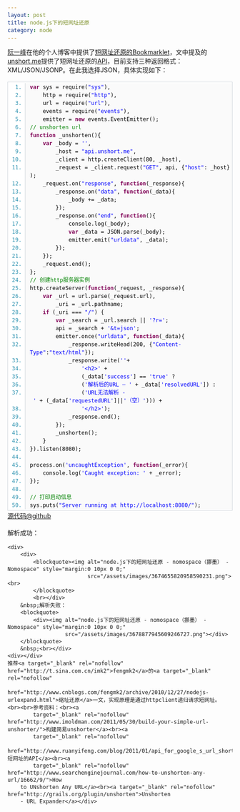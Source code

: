```yaml
---
layout: post
title: node.js下的短网址还原
category: node
---
```

<div class="bct fc05 fc11 nbw-blog ztag js-fs2"><a target="_blank" rel="nofollow" href="http://twitter.com/#%21/ruanyf">阮一峰</a>在他的个人博客中提供了<a
        target="_blank" rel="nofollow"
        href="http://www.ruanyifeng.com/blog/2011/05/bookmarklet_of_unshortening_url.html">短网址还原的Bookmarklet</a>，文中提及的<a
        target="_blank" rel="nofollow" href="http://unshort.me/">unshort.me</a>提供了短网址还原的<a target="_blank"
                                                                                           rel="nofollow"
                                                                                           href="http://unshort.me/api.html">API</a>，目前支持三种返回格式：XML/JSON/JSONP。在此我选择JSON，具体实现如下：<br><br><span
        style="border-collapse: separate; color: rgb(0, 0, 0); font-family: 'Times New Roman'; font-style: normal; font-variant: normal; font-weight: normal; letter-spacing: normal; line-height: normal; orphans: 2; text-align: -webkit-auto; text-indent: 0px; text-transform: none; white-space: normal; widows: 2; word-spacing: 0px; -webkit-border-horizontal-spacing: 0px; -webkit-border-vertical-spacing: 0px; -webkit-text-decorations-in-effect: none; -webkit-text-size-adjust: auto; -webkit-text-stroke-width: 0px; font-size: medium;"><span
        style="font-family: Monaco, 'DejaVu Sans Mono', 'Bitstream Vera Sans Mono', Consolas, 'Courier New', monospace; font-size: 12px; line-height: 18px; text-align: left;"><ol
        start="1"
        style="font-size: 1em; line-height: 1.4em; margin-top: 0px; margin-right: 0px; margin-bottom: 1px; margin-left: 0px; padding-top: 2px; padding-right: 0px; padding-bottom: 2px; padding-left: 0px; border-top-width: 1px; border-right-width: 1px; border-bottom-width: 1px; border-left-width: 1px; border-top-style: solid; border-right-style: solid; border-bottom-style: solid; border-left-style: solid; border-top-color: rgb(209, 215, 220); border-right-color: rgb(209, 215, 220); border-bottom-color: rgb(209, 215, 220); border-left-color: rgb(209, 215, 220); list-style-type: decimal; list-style-position: initial; list-style-image: initial; background-color: rgb(255, 255, 255); color: rgb(43, 145, 175);">
    <li style="font-size: 1em; margin-top: 0px; margin-right: 0px; margin-bottom: 0px; margin-left: 38px; padding-top: 0px; padding-right: 0px; padding-bottom: 0px; padding-left: 10px; border-left-width: 1px; border-left-style: solid; border-left-color: rgb(209, 215, 220); background-color: rgb(250, 250, 250); line-height: 18px;">
        <span style="color: black;"><span style="color: rgb(127, 0, 85); font-weight: bold;">var</span><span
                style="color: black;">&nbsp;sys&nbsp;=&nbsp;require(</span><span style="color: blue;">"sys"</span><span
                style="color: black;">),&nbsp;&nbsp;</span></span></li>
    <li style="font-size: 1em; margin-top: 0px; margin-right: 0px; margin-bottom: 0px; margin-left: 38px; padding-top: 0px; padding-right: 0px; padding-bottom: 0px; padding-left: 10px; border-left-width: 1px; border-left-style: solid; border-left-color: rgb(209, 215, 220); background-color: rgb(250, 250, 250); line-height: 18px;">
        <span style="color: black;">&nbsp;&nbsp;&nbsp;&nbsp;http&nbsp;=&nbsp;require(<span
                style="color: blue;">"http"</span><span style="color: black;">),&nbsp;&nbsp;</span></span></li>
    <li style="font-size: 1em; margin-top: 0px; margin-right: 0px; margin-bottom: 0px; margin-left: 38px; padding-top: 0px; padding-right: 0px; padding-bottom: 0px; padding-left: 10px; border-left-width: 1px; border-left-style: solid; border-left-color: rgb(209, 215, 220); background-color: rgb(250, 250, 250); line-height: 18px;">
        <span style="color: black;">&nbsp;&nbsp;&nbsp;&nbsp;url&nbsp;=&nbsp;require(<span
                style="color: blue;">"url"</span><span style="color: black;">),&nbsp;&nbsp;</span></span></li>
    <li style="font-size: 1em; margin-top: 0px; margin-right: 0px; margin-bottom: 0px; margin-left: 38px; padding-top: 0px; padding-right: 0px; padding-bottom: 0px; padding-left: 10px; border-left-width: 1px; border-left-style: solid; border-left-color: rgb(209, 215, 220); background-color: rgb(250, 250, 250); line-height: 18px;">
        <span style="color: black;">&nbsp;&nbsp;&nbsp;&nbsp;events&nbsp;=&nbsp;require(<span style="color: blue;">"events"</span><span
                style="color: black;">),&nbsp;&nbsp;</span></span></li>
    <li style="font-size: 1em; margin-top: 0px; margin-right: 0px; margin-bottom: 0px; margin-left: 38px; padding-top: 0px; padding-right: 0px; padding-bottom: 0px; padding-left: 10px; border-left-width: 1px; border-left-style: solid; border-left-color: rgb(209, 215, 220); background-color: rgb(250, 250, 250); line-height: 18px;">
        <span style="color: black;">&nbsp;&nbsp;&nbsp;&nbsp;emitter&nbsp;=&nbsp;<span
                style="color: rgb(127, 0, 85); font-weight: bold;">new</span><span style="color: black;">&nbsp;events.EventEmitter();&nbsp;&nbsp;</span></span>
    </li>
    <li style="font-size: 1em; margin-top: 0px; margin-right: 0px; margin-bottom: 0px; margin-left: 38px; padding-top: 0px; padding-right: 0px; padding-bottom: 0px; padding-left: 10px; border-left-width: 1px; border-left-style: solid; border-left-color: rgb(209, 215, 220); background-color: rgb(250, 250, 250); line-height: 18px;">
        <span style="color: black;"><span style="color: rgb(0, 130, 0);">//&nbsp;unshorten&nbsp;url</span><span
                style="color: black;">&nbsp;&nbsp;</span></span></li>
    <li style="font-size: 1em; margin-top: 0px; margin-right: 0px; margin-bottom: 0px; margin-left: 38px; padding-top: 0px; padding-right: 0px; padding-bottom: 0px; padding-left: 10px; border-left-width: 1px; border-left-style: solid; border-left-color: rgb(209, 215, 220); background-color: rgb(250, 250, 250); line-height: 18px;">
        <span style="color: black;"><span style="color: rgb(127, 0, 85); font-weight: bold;">function</span><span
                style="color: black;">&nbsp;_unshorten(){&nbsp;&nbsp;</span></span></li>
    <li style="font-size: 1em; margin-top: 0px; margin-right: 0px; margin-bottom: 0px; margin-left: 38px; padding-top: 0px; padding-right: 0px; padding-bottom: 0px; padding-left: 10px; border-left-width: 1px; border-left-style: solid; border-left-color: rgb(209, 215, 220); background-color: rgb(250, 250, 250); line-height: 18px;">
        <span style="color: black;">&nbsp;&nbsp;&nbsp;&nbsp;<span
                style="color: rgb(127, 0, 85); font-weight: bold;">var</span><span style="color: black;">&nbsp;_body&nbsp;=&nbsp;</span><span
                style="color: blue;">''</span><span style="color: black;">,&nbsp;&nbsp;</span></span></li>
    <li style="font-size: 1em; margin-top: 0px; margin-right: 0px; margin-bottom: 0px; margin-left: 38px; padding-top: 0px; padding-right: 0px; padding-bottom: 0px; padding-left: 10px; border-left-width: 1px; border-left-style: solid; border-left-color: rgb(209, 215, 220); background-color: rgb(250, 250, 250); line-height: 18px;">
        <span style="color: black;">&nbsp;&nbsp;&nbsp;&nbsp;&nbsp;&nbsp;&nbsp;&nbsp;_host&nbsp;=&nbsp;<span
                style="color: blue;">"api.unshort.me"</span><span style="color: black;">,&nbsp;&nbsp;</span></span></li>
    <li style="font-size: 1em; margin-top: 0px; margin-right: 0px; margin-bottom: 0px; margin-left: 38px; padding-top: 0px; padding-right: 0px; padding-bottom: 0px; padding-left: 10px; border-left-width: 1px; border-left-style: solid; border-left-color: rgb(209, 215, 220); background-color: rgb(250, 250, 250); line-height: 18px;">
        <span style="color: black;">&nbsp;&nbsp;&nbsp;&nbsp;&nbsp;&nbsp;&nbsp;&nbsp;_client&nbsp;=&nbsp;http.createClient(80,&nbsp;_host),&nbsp;&nbsp;</span>
    </li>
    <li style="font-size: 1em; margin-top: 0px; margin-right: 0px; margin-bottom: 0px; margin-left: 38px; padding-top: 0px; padding-right: 0px; padding-bottom: 0px; padding-left: 10px; border-left-width: 1px; border-left-style: solid; border-left-color: rgb(209, 215, 220); background-color: rgb(250, 250, 250); line-height: 18px;">
        <span style="color: black;">&nbsp;&nbsp;&nbsp;&nbsp;&nbsp;&nbsp;&nbsp;&nbsp;_request&nbsp;=&nbsp;_client.request(<span
                style="color: blue;">"GET"</span><span style="color: black;">,&nbsp;api,&nbsp;{</span><span
                style="color: blue;">"host"</span><span style="color: black;">:&nbsp;_host});&nbsp;&nbsp;</span></span>
    </li>
    <li style="font-size: 1em; margin-top: 0px; margin-right: 0px; margin-bottom: 0px; margin-left: 38px; padding-top: 0px; padding-right: 0px; padding-bottom: 0px; padding-left: 10px; border-left-width: 1px; border-left-style: solid; border-left-color: rgb(209, 215, 220); background-color: rgb(250, 250, 250); line-height: 18px;">
        <span style="color: black;">&nbsp;&nbsp;&nbsp;&nbsp;_request.on(<span
                style="color: blue;">"response"</span><span style="color: black;">,&nbsp;</span><span
                style="color: rgb(127, 0, 85); font-weight: bold;">function</span><span style="color: black;">(_response){&nbsp;&nbsp;</span></span>
    </li>
    <li style="font-size: 1em; margin-top: 0px; margin-right: 0px; margin-bottom: 0px; margin-left: 38px; padding-top: 0px; padding-right: 0px; padding-bottom: 0px; padding-left: 10px; border-left-width: 1px; border-left-style: solid; border-left-color: rgb(209, 215, 220); background-color: rgb(250, 250, 250); line-height: 18px;">
        <span style="color: black;">&nbsp;&nbsp;&nbsp;&nbsp;&nbsp;&nbsp;&nbsp;&nbsp;_response.on(<span
                style="color: blue;">"data"</span><span style="color: black;">,&nbsp;</span><span
                style="color: rgb(127, 0, 85); font-weight: bold;">function</span><span style="color: black;">(_data){&nbsp;&nbsp;</span></span>
    </li>
    <li style="font-size: 1em; margin-top: 0px; margin-right: 0px; margin-bottom: 0px; margin-left: 38px; padding-top: 0px; padding-right: 0px; padding-bottom: 0px; padding-left: 10px; border-left-width: 1px; border-left-style: solid; border-left-color: rgb(209, 215, 220); background-color: rgb(250, 250, 250); line-height: 18px;">
        <span style="color: black;">&nbsp;&nbsp;&nbsp;&nbsp;&nbsp;&nbsp;&nbsp;&nbsp;&nbsp;&nbsp;&nbsp;&nbsp;_body&nbsp;+=&nbsp;_data;&nbsp;&nbsp;</span>
    </li>
    <li style="font-size: 1em; margin-top: 0px; margin-right: 0px; margin-bottom: 0px; margin-left: 38px; padding-top: 0px; padding-right: 0px; padding-bottom: 0px; padding-left: 10px; border-left-width: 1px; border-left-style: solid; border-left-color: rgb(209, 215, 220); background-color: rgb(250, 250, 250); line-height: 18px;">
        <span style="color: black;">&nbsp;&nbsp;&nbsp;&nbsp;&nbsp;&nbsp;&nbsp;&nbsp;});&nbsp;&nbsp;</span></li>
    <li style="font-size: 1em; margin-top: 0px; margin-right: 0px; margin-bottom: 0px; margin-left: 38px; padding-top: 0px; padding-right: 0px; padding-bottom: 0px; padding-left: 10px; border-left-width: 1px; border-left-style: solid; border-left-color: rgb(209, 215, 220); background-color: rgb(250, 250, 250); line-height: 18px;">
        <span style="color: black;">&nbsp;&nbsp;&nbsp;&nbsp;&nbsp;&nbsp;&nbsp;&nbsp;_response.on(<span
                style="color: blue;">"end"</span><span style="color: black;">,&nbsp;</span><span
                style="color: rgb(127, 0, 85); font-weight: bold;">function</span><span style="color: black;">(){&nbsp;&nbsp;</span></span>
    </li>
    <li style="font-size: 1em; margin-top: 0px; margin-right: 0px; margin-bottom: 0px; margin-left: 38px; padding-top: 0px; padding-right: 0px; padding-bottom: 0px; padding-left: 10px; border-left-width: 1px; border-left-style: solid; border-left-color: rgb(209, 215, 220); background-color: rgb(250, 250, 250); line-height: 18px;">
        <span style="color: black;">&nbsp;&nbsp;&nbsp;&nbsp;&nbsp;&nbsp;&nbsp;&nbsp;&nbsp;&nbsp;&nbsp;&nbsp;console.log(_body);&nbsp;&nbsp;</span>
    </li>
    <li style="font-size: 1em; margin-top: 0px; margin-right: 0px; margin-bottom: 0px; margin-left: 38px; padding-top: 0px; padding-right: 0px; padding-bottom: 0px; padding-left: 10px; border-left-width: 1px; border-left-style: solid; border-left-color: rgb(209, 215, 220); background-color: rgb(250, 250, 250); line-height: 18px;">
        <span style="color: black;">&nbsp;&nbsp;&nbsp;&nbsp;&nbsp;&nbsp;&nbsp;&nbsp;&nbsp;&nbsp;&nbsp;&nbsp;<span
                style="color: rgb(127, 0, 85); font-weight: bold;">var</span><span style="color: black;">&nbsp;_data&nbsp;=&nbsp;JSON.parse(_body);&nbsp;&nbsp;</span></span>
    </li>
    <li style="font-size: 1em; margin-top: 0px; margin-right: 0px; margin-bottom: 0px; margin-left: 38px; padding-top: 0px; padding-right: 0px; padding-bottom: 0px; padding-left: 10px; border-left-width: 1px; border-left-style: solid; border-left-color: rgb(209, 215, 220); background-color: rgb(250, 250, 250); line-height: 18px;">
        <span style="color: black;">&nbsp;&nbsp;&nbsp;&nbsp;&nbsp;&nbsp;&nbsp;&nbsp;&nbsp;&nbsp;&nbsp;&nbsp;emitter.emit(<span
                style="color: blue;">"urldata"</span><span
                style="color: black;">,&nbsp;_data);&nbsp;&nbsp;</span></span></li>
    <li style="font-size: 1em; margin-top: 0px; margin-right: 0px; margin-bottom: 0px; margin-left: 38px; padding-top: 0px; padding-right: 0px; padding-bottom: 0px; padding-left: 10px; border-left-width: 1px; border-left-style: solid; border-left-color: rgb(209, 215, 220); background-color: rgb(250, 250, 250); line-height: 18px;">
        <span style="color: black;">&nbsp;&nbsp;&nbsp;&nbsp;&nbsp;&nbsp;&nbsp;&nbsp;});&nbsp;&nbsp;</span></li>
    <li style="font-size: 1em; margin-top: 0px; margin-right: 0px; margin-bottom: 0px; margin-left: 38px; padding-top: 0px; padding-right: 0px; padding-bottom: 0px; padding-left: 10px; border-left-width: 1px; border-left-style: solid; border-left-color: rgb(209, 215, 220); background-color: rgb(250, 250, 250); line-height: 18px;">
        <span style="color: black;">&nbsp;&nbsp;&nbsp;&nbsp;});&nbsp;&nbsp;</span></li>
    <li style="font-size: 1em; margin-top: 0px; margin-right: 0px; margin-bottom: 0px; margin-left: 38px; padding-top: 0px; padding-right: 0px; padding-bottom: 0px; padding-left: 10px; border-left-width: 1px; border-left-style: solid; border-left-color: rgb(209, 215, 220); background-color: rgb(250, 250, 250); line-height: 18px;">
        <span style="color: black;">&nbsp;&nbsp;&nbsp;&nbsp;_request.end();&nbsp;&nbsp;</span></li>
    <li style="font-size: 1em; margin-top: 0px; margin-right: 0px; margin-bottom: 0px; margin-left: 38px; padding-top: 0px; padding-right: 0px; padding-bottom: 0px; padding-left: 10px; border-left-width: 1px; border-left-style: solid; border-left-color: rgb(209, 215, 220); background-color: rgb(250, 250, 250); line-height: 18px;">
        <span style="color: black;">};&nbsp;&nbsp;</span></li>
    <li style="font-size: 1em; margin-top: 0px; margin-right: 0px; margin-bottom: 0px; margin-left: 38px; padding-top: 0px; padding-right: 0px; padding-bottom: 0px; padding-left: 10px; border-left-width: 1px; border-left-style: solid; border-left-color: rgb(209, 215, 220); background-color: rgb(250, 250, 250); line-height: 18px;">
        <span style="color: black;"><span style="color: rgb(0, 130, 0);">//&nbsp;创建http服务器实例</span><span
                style="color: black;">&nbsp;&nbsp;</span></span></li>
    <li style="font-size: 1em; margin-top: 0px; margin-right: 0px; margin-bottom: 0px; margin-left: 38px; padding-top: 0px; padding-right: 0px; padding-bottom: 0px; padding-left: 10px; border-left-width: 1px; border-left-style: solid; border-left-color: rgb(209, 215, 220); background-color: rgb(250, 250, 250); line-height: 18px;">
        <span style="color: black;">http.createServer(<span
                style="color: rgb(127, 0, 85); font-weight: bold;">function</span><span style="color: black;">(_request,&nbsp;_response){&nbsp;&nbsp;</span></span>
    </li>
    <li style="font-size: 1em; margin-top: 0px; margin-right: 0px; margin-bottom: 0px; margin-left: 38px; padding-top: 0px; padding-right: 0px; padding-bottom: 0px; padding-left: 10px; border-left-width: 1px; border-left-style: solid; border-left-color: rgb(209, 215, 220); background-color: rgb(250, 250, 250); line-height: 18px;">
        <span style="color: black;">&nbsp;&nbsp;&nbsp;&nbsp;<span
                style="color: rgb(127, 0, 85); font-weight: bold;">var</span><span style="color: black;">&nbsp;_url&nbsp;=&nbsp;url.parse(_request.url),&nbsp;&nbsp;&nbsp;</span></span>
    </li>
    <li style="font-size: 1em; margin-top: 0px; margin-right: 0px; margin-bottom: 0px; margin-left: 38px; padding-top: 0px; padding-right: 0px; padding-bottom: 0px; padding-left: 10px; border-left-width: 1px; border-left-style: solid; border-left-color: rgb(209, 215, 220); background-color: rgb(250, 250, 250); line-height: 18px;">
        <span style="color: black;">&nbsp;&nbsp;&nbsp;&nbsp;&nbsp;&nbsp;&nbsp;&nbsp;_uri&nbsp;=&nbsp;_url.pathname;&nbsp;&nbsp;</span>
    </li>
    <li style="font-size: 1em; margin-top: 0px; margin-right: 0px; margin-bottom: 0px; margin-left: 38px; padding-top: 0px; padding-right: 0px; padding-bottom: 0px; padding-left: 10px; border-left-width: 1px; border-left-style: solid; border-left-color: rgb(209, 215, 220); background-color: rgb(250, 250, 250); line-height: 18px;">
        <span style="color: black;">&nbsp;&nbsp;&nbsp;&nbsp;<span
                style="color: rgb(127, 0, 85); font-weight: bold;">if</span><span style="color: black;">&nbsp;(_uri&nbsp;===&nbsp;</span><span
                style="color: blue;">"/"</span><span style="color: black;">)&nbsp;{&nbsp;&nbsp;</span></span></li>
    <li style="font-size: 1em; margin-top: 0px; margin-right: 0px; margin-bottom: 0px; margin-left: 38px; padding-top: 0px; padding-right: 0px; padding-bottom: 0px; padding-left: 10px; border-left-width: 1px; border-left-style: solid; border-left-color: rgb(209, 215, 220); background-color: rgb(250, 250, 250); line-height: 18px;">
        <span style="color: black;">&nbsp;&nbsp;&nbsp;&nbsp;&nbsp;&nbsp;&nbsp;&nbsp;<span
                style="color: rgb(127, 0, 85); font-weight: bold;">var</span><span style="color: black;">&nbsp;_search&nbsp;=&nbsp;_url.search&nbsp;||&nbsp;</span><span
                style="color: blue;">'?r='</span><span style="color: black;">;&nbsp;&nbsp;</span></span></li>
    <li style="font-size: 1em; margin-top: 0px; margin-right: 0px; margin-bottom: 0px; margin-left: 38px; padding-top: 0px; padding-right: 0px; padding-bottom: 0px; padding-left: 10px; border-left-width: 1px; border-left-style: solid; border-left-color: rgb(209, 215, 220); background-color: rgb(250, 250, 250); line-height: 18px;">
        <span style="color: black;">&nbsp;&nbsp;&nbsp;&nbsp;&nbsp;&nbsp;&nbsp;&nbsp;api&nbsp;=&nbsp;_search&nbsp;+&nbsp;<span
                style="color: blue;">'&amp;t=json'</span><span style="color: black;">;&nbsp;&nbsp;</span></span></li>
    <li style="font-size: 1em; margin-top: 0px; margin-right: 0px; margin-bottom: 0px; margin-left: 38px; padding-top: 0px; padding-right: 0px; padding-bottom: 0px; padding-left: 10px; border-left-width: 1px; border-left-style: solid; border-left-color: rgb(209, 215, 220); background-color: rgb(250, 250, 250); line-height: 18px;">
        <span style="color: black;">&nbsp;&nbsp;&nbsp;&nbsp;&nbsp;&nbsp;&nbsp;&nbsp;emitter.once(<span
                style="color: blue;">"urldata"</span><span style="color: black;">,&nbsp;</span><span
                style="color: rgb(127, 0, 85); font-weight: bold;">function</span><span style="color: black;">(_data){&nbsp;&nbsp;</span></span>
    </li>
    <li style="font-size: 1em; margin-top: 0px; margin-right: 0px; margin-bottom: 0px; margin-left: 38px; padding-top: 0px; padding-right: 0px; padding-bottom: 0px; padding-left: 10px; border-left-width: 1px; border-left-style: solid; border-left-color: rgb(209, 215, 220); background-color: rgb(250, 250, 250); line-height: 18px;">
        <span style="color: black;">&nbsp;&nbsp;&nbsp;&nbsp;&nbsp;&nbsp;&nbsp;&nbsp;&nbsp;&nbsp;&nbsp;&nbsp;_response.writeHead(200,&nbsp;{<span
                style="color: blue;">"Content-Type"</span><span style="color: black;">:</span><span
                style="color: blue;">"text/html"</span><span style="color: black;">});&nbsp;&nbsp;</span></span></li>
    <li style="font-size: 1em; margin-top: 0px; margin-right: 0px; margin-bottom: 0px; margin-left: 38px; padding-top: 0px; padding-right: 0px; padding-bottom: 0px; padding-left: 10px; border-left-width: 1px; border-left-style: solid; border-left-color: rgb(209, 215, 220); background-color: rgb(250, 250, 250); line-height: 18px;">
        <span style="color: black;">&nbsp;&nbsp;&nbsp;&nbsp;&nbsp;&nbsp;&nbsp;&nbsp;&nbsp;&nbsp;&nbsp;&nbsp;_response.write(<span
                style="color: blue;">''</span><span style="color: black;">+&nbsp;&nbsp;</span></span></li>
    <li style="font-size: 1em; margin-top: 0px; margin-right: 0px; margin-bottom: 0px; margin-left: 38px; padding-top: 0px; padding-right: 0px; padding-bottom: 0px; padding-left: 10px; border-left-width: 1px; border-left-style: solid; border-left-color: rgb(209, 215, 220); background-color: rgb(250, 250, 250); line-height: 18px;">
        <span style="color: black;">&nbsp;&nbsp;&nbsp;&nbsp;&nbsp;&nbsp;&nbsp;&nbsp;&nbsp;&nbsp;&nbsp;&nbsp;&nbsp;&nbsp;&nbsp;&nbsp;<span
                style="color: blue;">'&lt;h2&gt;'</span><span
                style="color: black;">&nbsp;+&nbsp;&nbsp;&nbsp;</span></span></li>
    <li style="font-size: 1em; margin-top: 0px; margin-right: 0px; margin-bottom: 0px; margin-left: 38px; padding-top: 0px; padding-right: 0px; padding-bottom: 0px; padding-left: 10px; border-left-width: 1px; border-left-style: solid; border-left-color: rgb(209, 215, 220); background-color: rgb(250, 250, 250); line-height: 18px;">
        <span style="color: black;">&nbsp;&nbsp;&nbsp;&nbsp;&nbsp;&nbsp;&nbsp;&nbsp;&nbsp;&nbsp;&nbsp;&nbsp;&nbsp;&nbsp;&nbsp;&nbsp;(_data[<span
                style="color: blue;">'success'</span><span style="color: black;">]&nbsp;==&nbsp;</span><span
                style="color: blue;">'true'</span><span style="color: black;">&nbsp;?&nbsp;&nbsp;&nbsp;</span></span>
    </li>
    <li style="font-size: 1em; margin-top: 0px; margin-right: 0px; margin-bottom: 0px; margin-left: 38px; padding-top: 0px; padding-right: 0px; padding-bottom: 0px; padding-left: 10px; border-left-width: 1px; border-left-style: solid; border-left-color: rgb(209, 215, 220); background-color: rgb(250, 250, 250); line-height: 18px;">
        <span style="color: black;">&nbsp;&nbsp;&nbsp;&nbsp;&nbsp;&nbsp;&nbsp;&nbsp;&nbsp;&nbsp;&nbsp;&nbsp;&nbsp;&nbsp;&nbsp;&nbsp;(<span
                style="color: blue;">'解析后的URL&nbsp;—&nbsp;'</span><span style="color: black;">&nbsp;+&nbsp;_data[</span><span
                style="color: blue;">'resolvedURL'</span><span style="color: black;">])&nbsp;:&nbsp;&nbsp;&nbsp;</span></span>
    </li>
    <li style="font-size: 1em; margin-top: 0px; margin-right: 0px; margin-bottom: 0px; margin-left: 38px; padding-top: 0px; padding-right: 0px; padding-bottom: 0px; padding-left: 10px; border-left-width: 1px; border-left-style: solid; border-left-color: rgb(209, 215, 220); background-color: rgb(250, 250, 250); line-height: 18px;">
        <span style="color: black;">&nbsp;&nbsp;&nbsp;&nbsp;&nbsp;&nbsp;&nbsp;&nbsp;&nbsp;&nbsp;&nbsp;&nbsp;&nbsp;&nbsp;&nbsp;&nbsp;(<span
                style="color: blue;">'URL无法解析&nbsp;-&nbsp;'</span><span
                style="color: black;">&nbsp;+&nbsp;(_data[</span><span style="color: blue;">'requestedURL'</span><span
                style="color: black;">]||</span><span style="color: blue;">'（空）'</span><span style="color: black;">)))&nbsp;+&nbsp;&nbsp;&nbsp;</span></span>
    </li>
    <li style="font-size: 1em; margin-top: 0px; margin-right: 0px; margin-bottom: 0px; margin-left: 38px; padding-top: 0px; padding-right: 0px; padding-bottom: 0px; padding-left: 10px; border-left-width: 1px; border-left-style: solid; border-left-color: rgb(209, 215, 220); background-color: rgb(250, 250, 250); line-height: 18px;">
        <span style="color: black;">&nbsp;&nbsp;&nbsp;&nbsp;&nbsp;&nbsp;&nbsp;&nbsp;&nbsp;&nbsp;&nbsp;&nbsp;&nbsp;&nbsp;&nbsp;&nbsp;<span
                style="color: blue;">'&lt;/h2&gt;'</span><span style="color: black;">);&nbsp;&nbsp;</span></span></li>
    <li style="font-size: 1em; margin-top: 0px; margin-right: 0px; margin-bottom: 0px; margin-left: 38px; padding-top: 0px; padding-right: 0px; padding-bottom: 0px; padding-left: 10px; border-left-width: 1px; border-left-style: solid; border-left-color: rgb(209, 215, 220); background-color: rgb(250, 250, 250); line-height: 18px;">
        <span style="color: black;">&nbsp;&nbsp;&nbsp;&nbsp;&nbsp;&nbsp;&nbsp;&nbsp;&nbsp;&nbsp;&nbsp;&nbsp;_response.end();&nbsp;&nbsp;</span>
    </li>
    <li style="font-size: 1em; margin-top: 0px; margin-right: 0px; margin-bottom: 0px; margin-left: 38px; padding-top: 0px; padding-right: 0px; padding-bottom: 0px; padding-left: 10px; border-left-width: 1px; border-left-style: solid; border-left-color: rgb(209, 215, 220); background-color: rgb(250, 250, 250); line-height: 18px;">
        <span style="color: black;">&nbsp;&nbsp;&nbsp;&nbsp;&nbsp;&nbsp;&nbsp;&nbsp;});&nbsp;&nbsp;</span></li>
    <li style="font-size: 1em; margin-top: 0px; margin-right: 0px; margin-bottom: 0px; margin-left: 38px; padding-top: 0px; padding-right: 0px; padding-bottom: 0px; padding-left: 10px; border-left-width: 1px; border-left-style: solid; border-left-color: rgb(209, 215, 220); background-color: rgb(250, 250, 250); line-height: 18px;">
        <span style="color: black;">&nbsp;&nbsp;&nbsp;&nbsp;&nbsp;&nbsp;&nbsp;&nbsp;_unshorten();&nbsp;&nbsp;</span>
    </li>
    <li style="font-size: 1em; margin-top: 0px; margin-right: 0px; margin-bottom: 0px; margin-left: 38px; padding-top: 0px; padding-right: 0px; padding-bottom: 0px; padding-left: 10px; border-left-width: 1px; border-left-style: solid; border-left-color: rgb(209, 215, 220); background-color: rgb(250, 250, 250); line-height: 18px;">
        <span style="color: black;">&nbsp;&nbsp;&nbsp;&nbsp;}&nbsp;&nbsp;</span></li>
    <li style="font-size: 1em; margin-top: 0px; margin-right: 0px; margin-bottom: 0px; margin-left: 38px; padding-top: 0px; padding-right: 0px; padding-bottom: 0px; padding-left: 10px; border-left-width: 1px; border-left-style: solid; border-left-color: rgb(209, 215, 220); background-color: rgb(250, 250, 250); line-height: 18px;">
        <span style="color: black;">}).listen(8080);&nbsp;&nbsp;</span></li>
    <li style="font-size: 1em; margin-top: 0px; margin-right: 0px; margin-bottom: 0px; margin-left: 38px; padding-top: 0px; padding-right: 0px; padding-bottom: 0px; padding-left: 10px; border-left-width: 1px; border-left-style: solid; border-left-color: rgb(209, 215, 220); background-color: rgb(250, 250, 250); line-height: 18px;">
        <span style="color: black;">&nbsp;&nbsp;</span></li>
    <li style="font-size: 1em; margin-top: 0px; margin-right: 0px; margin-bottom: 0px; margin-left: 38px; padding-top: 0px; padding-right: 0px; padding-bottom: 0px; padding-left: 10px; border-left-width: 1px; border-left-style: solid; border-left-color: rgb(209, 215, 220); background-color: rgb(250, 250, 250); line-height: 18px;">
        <span style="color: black;">process.on(<span style="color: blue;">'uncaughtException'</span><span
                style="color: black;">,&nbsp;</span><span
                style="color: rgb(127, 0, 85); font-weight: bold;">function</span><span style="color: black;">(_error){&nbsp;&nbsp;</span></span>
    </li>
    <li style="font-size: 1em; margin-top: 0px; margin-right: 0px; margin-bottom: 0px; margin-left: 38px; padding-top: 0px; padding-right: 0px; padding-bottom: 0px; padding-left: 10px; border-left-width: 1px; border-left-style: solid; border-left-color: rgb(209, 215, 220); background-color: rgb(250, 250, 250); line-height: 18px;">
        <span style="color: black;">&nbsp;&nbsp;&nbsp;&nbsp;console.log(<span style="color: blue;">'Caught&nbsp;exception:&nbsp;'</span><span
                style="color: black;">&nbsp;+&nbsp;_error);&nbsp;&nbsp;</span></span></li>
    <li style="font-size: 1em; margin-top: 0px; margin-right: 0px; margin-bottom: 0px; margin-left: 38px; padding-top: 0px; padding-right: 0px; padding-bottom: 0px; padding-left: 10px; border-left-width: 1px; border-left-style: solid; border-left-color: rgb(209, 215, 220); background-color: rgb(250, 250, 250); line-height: 18px;">
        <span style="color: black;">});&nbsp;&nbsp;</span></li>
    <li style="font-size: 1em; margin-top: 0px; margin-right: 0px; margin-bottom: 0px; margin-left: 38px; padding-top: 0px; padding-right: 0px; padding-bottom: 0px; padding-left: 10px; border-left-width: 1px; border-left-style: solid; border-left-color: rgb(209, 215, 220); background-color: rgb(250, 250, 250); line-height: 18px;">
        <span style="color: black;">&nbsp;&nbsp;</span></li>
    <li style="font-size: 1em; margin-top: 0px; margin-right: 0px; margin-bottom: 0px; margin-left: 38px; padding-top: 0px; padding-right: 0px; padding-bottom: 0px; padding-left: 10px; border-left-width: 1px; border-left-style: solid; border-left-color: rgb(209, 215, 220); background-color: rgb(250, 250, 250); line-height: 18px;">
        <span style="color: black;"><span style="color: rgb(0, 130, 0);">//&nbsp;打印启动信息</span><span
                style="color: black;">&nbsp;&nbsp;</span></span></li>
    <li style="font-size: 1em; margin-top: 0px; margin-right: 0px; margin-bottom: 0px; margin-left: 38px; padding-top: 0px; padding-right: 0px; padding-bottom: 0px; padding-left: 10px; border-left-width: 1px; border-left-style: solid; border-left-color: rgb(209, 215, 220); background-color: rgb(250, 250, 250); line-height: 18px;">
        <span style="color: black;">sys.puts(<span style="color: blue;">"Server&nbsp;running&nbsp;at&nbsp;http://localhost:8080/"</span><span
                style="color: black;">);&nbsp; <br></span></span></li>
</ol></span></span><a target="_blank" rel="nofollow"
                      href="https://github.com/nomospace/nomospace.github.com/tree/master/lab/2011/url-unshorten">源代码@github</a><br><br>解析成功：<br>

    <div>
        <div>
            <blockquote><img alt="node.js下的短网址还原 - nomospace（挪墨） - Nomospace" style="margin:0 10px 0 0;"
                             src="/assets/images/3674655820958590231.png"><br>
            </blockquote>
            <br></div>
        &nbsp;解析失败：
        <blockquote>
            <div><img alt="node.js下的短网址还原 - nomospace（挪墨） - Nomospace" style="margin:0 10px 0 0;"
                      src="/assets/images/3678877945609246727.png"></div>
        </blockquote>
        &nbsp;<br></div>
    <div></div>
    推荐<a target="_blank" rel="nofollow" href="http://t.sina.com.cn/imk2">fengmk2</a>的<a target="_blank" rel="nofollow"
                                                                                        href="http://www.cnblogs.com/fengmk2/archive/2010/12/27/nodejs-urlexpand.html">缩址还原</a>一文，实现原理是通过httpclient递归请求短网址。<br><br>参考资料：<br><a
            target="_blank" rel="nofollow" href="http://www.imoldman.com/2011/05/30/build-your-simple-url-unshorter/">构建简易unshorter</a><br><a
            target="_blank" rel="nofollow"
            href="http://www.ruanyifeng.com/blog/2011/01/api_for_google_s_url_shortener.html">Google短网址的API</a><br><a
            target="_blank" rel="nofollow" href="http://www.searchenginejournal.com/how-to-unshorten-any-url/16662/9/">How
        to UNshorten Any URL</a><br><a target="_blank" rel="nofollow" href="http://grails.org/plugin/unshorten">Unshorten
        - URL Expander</a></div>
